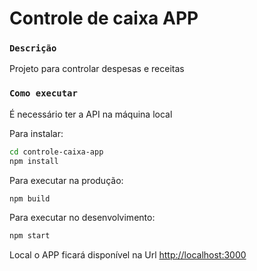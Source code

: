 # Controle de caixa APP

### `Descrição`
Projeto para controlar despesas e receitas

### `Como executar`
É necessário ter a API na máquina local

Para instalar:

```bash
cd controle-caixa-app
npm install
```
Para executar na produção:
```bash
npm build
```
Para executar no desenvolvimento:
```bash
npm start
```
Local o APP ficará disponível na Url [http://localhost:3000](http://localhost:3000) 